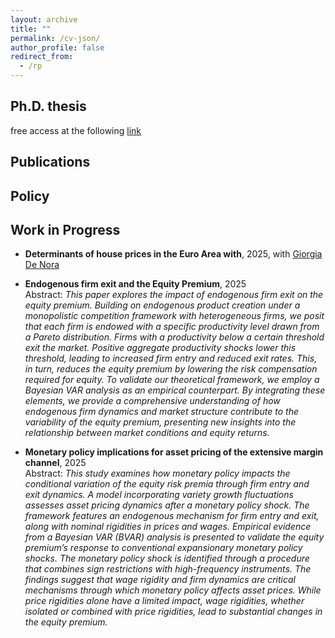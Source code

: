 ```yaml
---
layout: archive
title: ""
permalink: /cv-json/
author_profile: false
redirect_from:
  - /rp
---
```


## Ph.D. thesis 
free access at the following [link](https://hdl.handle.net/10281/550501)
## Publications

## Policy

## Work in Progress

* **Determinants of house prices in the Euro Area with**, 2025, with [Giorgia De Nora](https://www.ecb.europa.eu/pub/research/authors/profiles/giorgia-de-nora.en.html) 

* **Endogenous firm exit and the Equity Premium**, 2025 <br>
Abstract: *This paper explores the impact of endogenous firm exit on the equity premium. Building on endogenous product creation under a monopolistic competition framework with heterogeneous firms, we posit that each firm is endowed with a specific productivity level drawn from a Pareto distribution. Firms with a productivity below a certain threshold exit the market. Positive aggregate productivity shocks lower this threshold, leading to increased firm entry and reduced exit rates. This, in turn, reduces the equity premium by lowering the risk compensation required for equity. To validate our theoretical framework, we employ a Bayesian VAR analysis as an empirical counterpart. By integrating these elements, we provide a comprehensive understanding of how endogenous firm dynamics and market structure contribute to the variability of the equity premium, presenting new insights into the relationship between market conditions and equity returns.*

* **Monetary policy implications for asset pricing of the extensive margin channel**, 2025 <br>
Abstract: *This study examines how monetary policy impacts the conditional variation of the equity risk premia through firm entry and exit dynamics. A model incorporating variety growth fluctuations assesses asset pricing dynamics after a monetary policy shock. The framework features an endogenous mechanism for firm entry and exit, along with nominal rigidities in prices and wages. Empirical evidence from a Bayesian VAR (BVAR) analysis is presented to validate the equity premium’s response to conventional expansionary monetary policy shocks. The monetary policy shock is identified through a procedure that combines sign restrictions with high-frequency instruments. The findings suggest that wage rigidity and firm dynamics are critical mechanisms through which monetary policy affects asset prices. While price rigidities alone have a limited impact, wage rigidities, whether isolated or combined with price rigidities, lead to substantial changes in the equity premium.*
